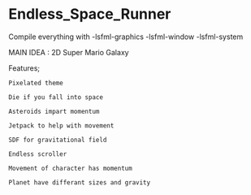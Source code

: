# Endless_Space_Runner

Compile everything with
-lsfml-graphics -lsfml-window -lsfml-system

MAIN IDEA : 2D Super Mario Galaxy

Features;

    Pixelated theme

    Die if you fall into space

    Asteroids impart momentum

    Jetpack to help with movement

    SDF for gravitational field

    Endless scroller

    Movement of character has momentum

    Planet have differant sizes and gravity
